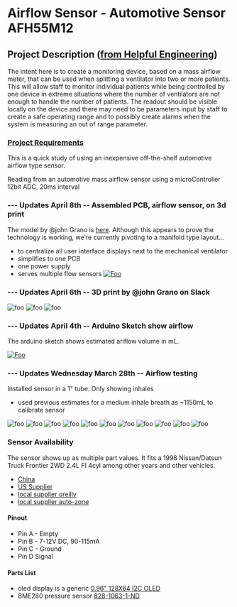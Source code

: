 # Airflow Sensor - Automotive Sensor AFH55M12

## Project Description ([from Helpful Engineering](https://www.helpfulengineering.org/))
The intent here is to create a monitoring device, based on a mass airflow meter, that can be used when splitting a ventilator into two or more patients. This will allow staff to monitor individual patients while being controlled by one device in extreme situations where the number of ventilators are not enough to handle the number of patients. The readout should be visible locally on the device and there may need to be parameters input by staff to create a safe operating range and to possibly create alarms when the system is measuring an out of range parameter.


### [Project Requirements](https://docs.google.com/document/d/17Ps910A2vRwnM4EM6F-71GNG1XNa0PaeImd53F7428c/edit?usp=sharing)

This is a quick study of using an inexpensive off-the-shelf automotive airflow type sensor.

Reading from an automotive mass airflow sensor using a microController 12bit ADC, 20ms interval


### --- Updates April 8th -- Assembled PCB, airflow sensor, on 3d print

The model by @john Grano is [here](https://github.com/hydronics2/COVID-19-Airflow-Sensor-AFH55M12/blob/master/3d-prints/MAF_Chamber_Body_V3.stl). Although this appears to prove the technology is working, we're currently pivoting to a manifold type layout...
- to centralize all user interface displays next to the mechanical ventilator
- simplifies to one PCB
- one power supply
- serves multiple flow sensors
[![Foo](https://github.com/hydronics2/COVID-19-Airflow-Sensor-AFH55M12/blob/master/pics/airflow_video2.PNG)](https://youtu.be/e5O91pYZDbE)


### --- Updates April 6th -- 3D print by @john Grano on Slack

![foo](https://github.com/hydronics2/COVID-19-Airflow-Sensor-AFH55M12/blob/master/pics/3d_print.PNG)
![foo](https://github.com/hydronics2/COVID-19-Airflow-Sensor-AFH55M12/blob/master/pics/3d_print2.PNG)
![foo](https://github.com/hydronics2/COVID-19-Airflow-Sensor-AFH55M12/blob/master/pics/3d_print3.PNG)


###  --- Updates April 4th -- Arduino Sketch show airflow
The arduino sketch shows estimated ariflow volume in mL.

[![Foo](https://github.com/hydronics2/COVID-19-Airflow-Sensor-AFH55M12/blob/master/pics/airflow_video.PNG)](https://youtu.be/0604_5CF9F4)



###  --- Updates Wednesday March 28th -- Airflow testing

Installed sensor in a 1" tube. Only showing inhales
- used previous estimates for a medium inhale breath as ~1150mL to calibrate sensor

![foo](https://github.com/hydronics2/COVID-19-Airflow-Sensor-AFH55M12/blob/master/pics/airFlow_graph.PNG)
![foo](https://github.com/hydronics2/COVID-19-Airflow-Sensor-AFH55M12/blob/master/pics/sensor_diagram.PNG)
![foo](https://github.com/hydronics2/COVID-19-Airflow-Sensor-AFH55M12/blob/master/pics/bench_setup1.PNG)
![foo](https://github.com/hydronics2/COVID-19-Airflow-Sensor-AFH55M12/blob/master/pics/bench_setup2.PNG)
![foo](https://github.com/hydronics2/COVID-19-Airflow-Sensor-AFH55M12/blob/master/pics/sensor1.PNG)
![foo](https://github.com/hydronics2/COVID-19-Airflow-Sensor-AFH55M12/blob/master/pics/sensor2.PNG)
![foo](https://github.com/hydronics2/COVID-19-Airflow-Sensor-AFH55M12/blob/master/pics/airflow_sensor_integration.PNG)
![foo](https://github.com/hydronics2/COVID-19-Airflow-Sensor-AFH55M12/blob/master/pics/3dmodel_top.PNG)
![foo](https://github.com/hydronics2/COVID-19-Airflow-Sensor-AFH55M12/blob/master/pics/3dmodel_bottom.PNG)
![foo](https://github.com/hydronics2/COVID-19-Airflow-Sensor-AFH55M12/blob/master/pics/3dmodel_side.PNG)
![foo](https://github.com/hydronics2/COVID-19-Airflow-Sensor-AFH55M12/blob/master/pics/schematic.PNG)

### Sensor Availability
The sensor shows up as multiple part values. It fits a 1998 Nissan/Datsun Truck Frontier 2WD 2.4L FI 4cyl among other years and other vehicles.
- [China](https://www.aliexpress.com/item/32989444018.html?spm=a2g0o.cart.0.0.74dd3c00g1XL5u&mp=1)
- [US Supplier](https://www.amazon.com/gp/product/B074FZMGWG/ref=ppx_yo_dt_b_asin_title_o00_s00?ie=UTF8&psc=1)
- [local supplier oreilly](https://www.oreillyauto.com/search/1998/nissan/frontier?q=MF21219)
- [local supplier auto-zone](https://www.autozone.com/engine-management/mass-air-flow-sensor/duralast-new-mass-air-flow-sensor-dl-3025/337334_0_4995?&searchText=DL3025)

#### Pinout
- Pin A - Empty
- Pin B - 7-12V DC, 90-115mA
- Pin C - Ground
- Pin D Signal

#### Parts List
- oled display is a generic [0.96" 128X64 I2C OLED](https://www.ebay.com/sch/i.html?_from=R40&_trksid=m570.l1313&_nkw=0.96%22+128X64+I2C+OLED&_sacat=0)
- BME280 pressure sensor [828-1063-1-ND](https://www.digikey.com/product-detail/en/bosch-sensortec/BME280/828-1063-1-ND/6136314)
